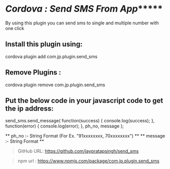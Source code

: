 # *********Cordova : Send SMS From App************** 

By using this plugin you can send sms to single and multiple number with one click


## Install this plugin using:

cordova plugin add com.jp.plugin.send_sms



## Remove Plugins :

cordova plugin remove com.jp.plugin.send_sms



## Put the below code in your javascript code to get the ip address: 

send_sms.send_message(
	function(success)
	{
            console.log(success);
        }, 
	function(error)
	{
            console.log(error);
        },
	ph_no, message
    );




** ph_no :- String Format (For Ex. "91xxxxxxxx, 70xxxxxxxx") **
** message :- String Format **




> GitHub URL:   https://github.com/jaypratapsingh/send_sms

> npm url :     https://www.npmjs.com/package/com.jp.plugin.send_sms
